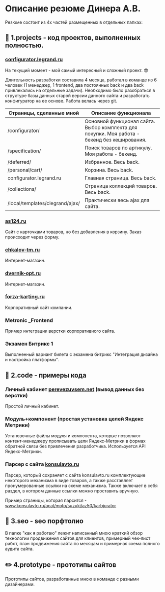 # Описание резюме Динера А.В. 

Резюме состоит из 4х частей размещенных в отдельных папках:

:rocket: 1.projects - код проектов, выполненных полностью. 
-----------------------------------

  ### [configurator.legrand.ru](http://configurator.legrand.ru)
  На текущий момент - мой самый интересный и сложный проект. :sunglasses:
  
  Длительность разработки составила 4 месяца, работал в команде из 6 человек (1 менеджер, 1 frontend, два постоянных back и два back привлекались на отдельные задачи). 
  Необходимо было разобраться в структуре базы данных старой версии данного сайта и разработать конфигуратор на ее основе.
  Работа велась через git. 
  

Страницы, сделанные мной  | Описание функционала
----------------|----------------------
/configurator/       | Основной функционал сайта. Выбор комплекта для покупки. Моя работа - бекенд без кеширования.
/specification/       | Поиск товаров по артикулу. Моя работа - бекенд.
/deferred/   | Избранное. Весь back.
/personal/cart/       | Корзина. Весь back.
configurator.legrand.ru    | Главная страница. Весь back.
/collections/ | Страница коллекций товаров. Весь back.
/local/templates/clegrand/ajax/      | Практически весь ajax для сайта.


  
  ### [as124.ru](http://as124.ru)
  Сайт с карточками товаров, но без добавления в корзину. Заказ происходит через форму.
  ### [chkalov-tm.ru](http://chkalov-tm.ru)
  Интернет-магазин.
  ### [dvernik-opt.ru](http://dvernik-opt.ru)
  Интернет-магазин.
  ### [forza-karting.ru](http://forza-karting.ru)
  Корпоративный сайт компании.
  ### Metronic _Frontend 
  Пример интеграции верстки корпоративного сайта.
  ### Экзамен Битрикс 1 
  Выполненный вариант билета с экзамена битрикс "Интеграция дизайна и настройка платформы".
  
  
  
:wrench: 2.code - примеры кода
-----------------------------------

  ### Личный кабинет [perevezuvsem.net](http://perevezuvsem.net) (вывод данных без верстки) 
  Простой личный кабинет.

  ### Модуль+компонент (простая установка целей Яндекс Метрики)
  Установочные файлы модуля и компонента, которые позволяют контент-менеджеру прописывать цели Яндекс-Метрики в формах обратной связи без привлечения разработчика. Используется API Яндекс-Метрики.
  
  ### Парсер с сайта [konsulavto.ru](http://konsulavto.ru)
 Парсер, который сохраняет с сайта konsulavto.ru комплектующие некоторого механизма в виде товаров, а также расставляет пронумерованные ссылки на схеме механизма. Также включает в себя раздел, в котором данные ссылки можно проставить вручную.
  
  Пример страницы, которая парсится - www.konsulavto.ru/acat/moto/suzuki/az50/karbjurator



:mag_right: 3.seo - seo порфтолио
-----------------------------------
  В папке "как я работаю" лежит написанный мною краткий обзор технологии продвижения сайтов для клиентов, примерный чек-лист работ, план продвижения сайта по месяцам и примерная схема полного аудита сайта.
  
  
  
:pencil2: 4.prototype - прототипы сайтов
-----------------------------------
Прототипы сайтов, разработанные мною в команде с разными дизайнерами.
  
 
  
